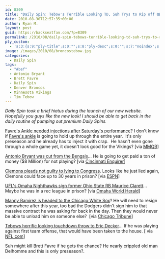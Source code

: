 ```yaml
---
id: 8309
title: "Daily Spin: Tebow's Terrible Looking TD, Suh Trys to Rip off QBs Head, Favre's Ankle Needed Injections"
date: 2010-08-30T12:57:35+00:00
author: Ryan M.
layout: post
guid: https://backseatfan.com/?p=8309
permalink: /2010/08/daily-spin-tebows-terrible-looking-td-suh-trys-to-rip-off-qbs-head-favres-ankle-needed-injections/
ply_custom:
  - 'a:3:{s:9:"ply-title";s:0:"";s:8:"ply-desc";s:0:"";s:7:"noindex";s:0:"";}'
image: /images/2010/08/broncostebow.jpg
categories:
  - Daily Spin
tags:
  - "#bsf"
  - Antonio Bryant
  - Brett Favre
  - Daily Spin
  - Denver Broncos
  - Minnesota Vikings
  - Tim Tebow
---
```


<div class="entry">
  <p>
    <em>Daily Spin took a brief hiatus during the launch of our new website.  Hopefully you guys like the new look! I should be able to get back in the daily routine of pumping out premium Daily Spins.<br /> </em>
  </p>

  <p>
    <a href="http://sportsillustrated.cnn.com/2010/writers/peter_king/08/29/mmqb/1.html">Favre's Ankle needed injections after Saturday's performance</a>? I don't know if <a href="https://backseatfan.com/2010/02/brett-favre-injury-pictures/">Favre's ankle</a> is going to hold up through the entire year.  It's only preseason and he already has to inject it with crap.  He hasn't even gone through a whole game yet, it doesn't look good for the Vikings? [via <a href="http://sportsillustrated.cnn.com/2010/writers/peter_king/08/29/mmqb/1.html">MMQB</a>]
  </p>

  <p>
    <a href="http://news.cincinnati.com/article/20100829/SPT02/308290023/Bryant-fired-wants-a-payday">Antonio Bryant was cut from the Bengals</a>… He is going to get paid a ton of money ($8 Million) for not playing? [via <a href="http://news.cincinnati.com/article/20100829/SPT02/308290023/Bryant-fired-wants-a-payday">Cincinnati Enquirer</a>]
  </p>

  <p>
    <a href="http://sports.espn.go.com/mlb/news/story?id=5512659">Clemons pleads not guilty to lying to Congress</a>. Looks like he just lied again, Clemons could face up to 30 years in prison? [via <a href="http://sports.espn.go.com/mlb/news/story?id=5512659">ESPN</a>]
  </p>

  <p>
    <a href="http://www.omaha.com/article/20100830/SPORTS/708309886/-1#nighthawks-to-sign-clarett">UFL's Omaha Nighthawks sign former Ohio State RB Maurice Clarett</a>… Maybe he was in a rec league in prison? [via <a href="http://www.omaha.com/article/20100830/SPORTS/708309886/-1#nighthawks-to-sign-clarett">Omaha World Herald</a>]
  </p>

  <p>
    <a href="http://articles.chicagotribune.com/2010-08-29/sports/ct-spt-0830-rogers-manny--20100829_1_white-sox-red-sox-daniel-hudson">Manny Ramirez is headed to the Chicago White Sox</a>? He will need to resign somewhere after this year, too bad the Dodgers didn't sign him to that massive contract he was asking for back in the day. Then they would never be able to unload him on someone else?  [via <a href="http://articles.chicagotribune.com/2010-08-29/sports/ct-spt-0830-rogers-manny--20100829_1_white-sox-red-sox-daniel-hudson">Chicago Tribune</a>]
  </p>

  <p>
    <a href="http://www.nfl.com/videos/nfl-game-highlights/09000d5d81a1c829/Decker-3-yard-TD-rec">Tebows horrific looking touchdown throw to Eric Decker</a>… If he was playing against first team offense, that would have been taken to the house. [ via <a href="http://www.nfl.com/videos/nfl-game-highlights/09000d5d81a1c829/Decker-3-yard-TD-rec">NFL.com</a>]
  </p>

  <p>
    Suh might kill Brett Favre if he gets the chance? He nearly crippled old man Delhomme and this is only preseason?.<br />
  </p>
</div>
